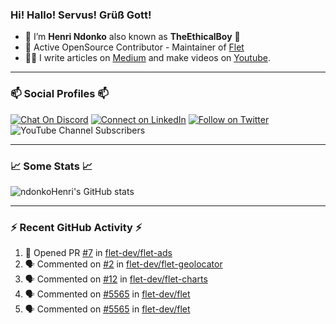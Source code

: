### Hi! Hallo! Servus! Grüß Gott!

- 🙂  I’m **Henri Ndonko** also known as **TheEthicalBoy** 👾
- 🚀  Active OpenSource Contributor - Maintainer of [Flet](https://github.com/flet-dev/flet) 
- 👨‍🏫  I write articles on [Medium](https://ndonkohenri.medium.com/) and make videos on [Youtube](https://youtube.com/@ndonkoHenri).

---

### 📫 Social Profiles 📫

[![Chat On Discord](https://img.shields.io/badge/--discord?label=Username=the_ethical_boy&logo=Discord&style=social)](https://github.com/ndonkoHenri) 
[![Connect on LinkedIn](https://img.shields.io/badge/--linkedin?label=LinkedIn&logo=LinkedIn&style=social)](https://www.linkedin.com/in/ndonkohenri) 
[![Follow on Twitter](https://img.shields.io/badge/--twitter?label=Twitter&logo=Twitter&style=social)](https://twitter.com/ndonkoHenri)
![YouTube Channel Subscribers](https://img.shields.io/youtube/channel/subscribers/UC2j9sVx0O7M8CebjMtyCuNQ?style=social&label=Youtube&link=https%3A%2F%2Fyoutube.com%2F%40ndonkoHenri)

---

### 📈 Some Stats 📈

<!-- <a href="https://github.com/ndonkoHenri">
<img src="https://github.com/ndonkoHenri/github-stats/blob/master/generated/overview.svg#gh-dark-mode-only" />
<img src="https://github.com/ndonkoHenri/github-stats/blob/master/generated/languages.svg#gh-dark-mode-only" />
<img src="https://github.com/ndonkoHenri/github-stats/blob/master/generated/overview.svg#gh-light-mode-only" />
<img src="https://github.com/ndonkoHenri/github-stats/blob/master/generated/languages.svg#gh-light-mode-only" />
</a> -->

<!-- ![ndonkoHenri's GitHub stats](https://github-readme-stats.vercel.app/api?username=ndonkoHenri&show_icons=true) -->

![ndonkoHenri's GitHub stats](https://github-readme-stats.vercel.app/api?username=ndonkoHenri&theme=tokyonight&show_icons=true&title_color=fff&text_color=fff)

<!-- [![Top Langs](https://github-readme-stats.vercel.app/api/top-langs/?username=ndonkoHenri)](https://github.com/ndonkoHenri/github-readme-stats) -->

---

### :zap: Recent GitHub Activity :zap:

<!--START_SECTION:activity-->
1. 💪 Opened PR [#7](https://github.com/flet-dev/flet-ads/pull/7) in [flet-dev/flet-ads](https://github.com/flet-dev/flet-ads)
2. 🗣 Commented on [#2](https://github.com/flet-dev/flet-geolocator/pull/2#issuecomment-3194990094) in [flet-dev/flet-geolocator](https://github.com/flet-dev/flet-geolocator)
3. 🗣 Commented on [#12](https://github.com/flet-dev/flet-charts/issues/12#issuecomment-3194984945) in [flet-dev/flet-charts](https://github.com/flet-dev/flet-charts)
4. 🗣 Commented on [#5565](https://github.com/flet-dev/flet/issues/5565#issuecomment-3194644888) in [flet-dev/flet](https://github.com/flet-dev/flet)
5. 🗣 Commented on [#5565](https://github.com/flet-dev/flet/issues/5565#issuecomment-3194563235) in [flet-dev/flet](https://github.com/flet-dev/flet)
<!--END_SECTION:activity-->

